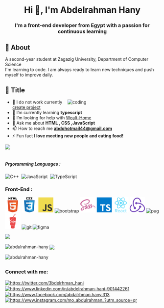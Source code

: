 <h1 align="center">Hi 👋, I'm Abdelrahman Hany</h1>
<h3 align="center">I'm a front-end developer from Egypt with a passion for continuous learning</h3>

## 🧐 About
A second-year student at Zagazig University, Department of Computer Science <br>
I'm learning to code. I am always ready to learn new techniques and push myself to improve daily.


## 📝 Title 
<img align= "right" alt="coding" style="width: 300px;" src="https://camo.githubusercontent.com/19db51af5f90f1b152bc0b9078f5fe97053955be5074f03f17019c70345bdcdb/68747470733a2f2f6d69726f2e6d656469756d2e636f6d2f6d61782f313336302f302a37513379765349765f7430696f4a2d5a2e676966">

- 🔭 I do not work currently [create project](https://github.com/Abdulrahman-Hany/Wealt-Home.git)
- 🌱 I’m currently learning **typescript**
- 🤝 I’m looking for help with [Wealt-Home](https://github.com/Abdulrahman-Hany/Wealt-Home.git)
- 💬 Ask me about **HTML , CSS ,JavaScript**
- 📫 How to reach me **abdohotmail44@gmail.com**
- ⚡ Fun fact **I love meeting new people and eating food!**

<img src="https://user-images.githubusercontent.com/73097560/115834477-dbab4500-a447-11eb-908a-139a6edaec5c.gif"><br><br>

##### <b>Prgoramming Languages :</b>

![C++](https://img.shields.io/badge/-C++-05122A?style=flat&logo=C%2B%2B&logoColor=00599C)&nbsp;
![JavaScript](https://img.shields.io/badge/-JavaScript-05122A?style=flat&logo=javascript)&nbsp;
![TypeScript](https://img.shields.io/badge/-TypeScript-05122A?style=flat&logo=TypeScript)&nbsp;

### <b> Front-End :</b>
   <p align="left"> 
        <img src="https://raw.githubusercontent.com/devicons/devicon/master/icons/html5/html5-original-wordmark.svg" alt="html5" width="50" height="50"/>
        <img src="https://raw.githubusercontent.com/devicons/devicon/master/icons/css3/css3-original-wordmark.svg" alt="css3" width="50" height="50"/> </a>
        <img src="https://raw.githubusercontent.com/devicons/devicon/master/icons/javascript/javascript-original.svg" alt="javascript" width="50" height="50"/> 
        <img src="https://brandlogos.net/wp-content/uploads/2021/09/bootstrap-logo.png" alt="bootstrap" width="60" height="60"/>
        <img src="https://raw.githubusercontent.com/devicons/devicon/master/icons/sass/sass-original.svg" alt="sass" width="50" height="50"/> 
        <img src="https://raw.githubusercontent.com/devicons/devicon/master/icons/typescript/typescript-original.svg" alt="typescript" width="50" height="50"/> 
        <img src="https://raw.githubusercontent.com/devicons/devicon/master/icons/react/react-original-wordmark.svg" alt="react" width="50" height="50"/>
        <img src="https://raw.githubusercontent.com/devicons/devicon/master/icons/redux/redux-original.svg" alt="redux" width="50" height="50"/>
        <img src="https://cdn.worldvectorlogo.com/logos/pug.svg" alt="pug" width="50" height="50"/> 
        <img src="https://raw.githubusercontent.com/devicons/devicon/master/icons/gulp/gulp-plain.svg" alt="gulp" width="50" height="50"/> 
        <img src="https://www.vectorlogo.zone/logos/git-scm/git-scm-icon.svg" alt="git" width="50" height="50"/>
        <img src="https://www.vectorlogo.zone/logos/figma/figma-icon.svg" alt="figma" width="50" height="50"/></p>
        <img src="https://user-images.githubusercontent.com/73097560/115834477-dbab4500-a447-11eb-908a-139a6edaec5c.gif">
<p><img align="left" src="https://github-readme-stats.vercel.app/api/top-langs?username=abdulrahman-hany&hide_title=true&hide_border=true&show_icons=true&include_all_commits=true&count_private=true&line_height=21&text_color=000&icon_color=000&bg_color=0,ea6161,ffc64d,fffc4d,52fa5a&theme=graywhite" alt="abdulrahman-hany" /></p>

<p>&nbsp;<img align="center" src="https://github-readme-stats.vercel.app/api?username=abdulrahman-hany&hide=html&hide_title=true&hide_border=true&layout=compact&langs_count=6&exclude_repo=comp426,Redventures-Movie-Quotes&text_color=000&icon_color=fff&bg_color=0,52fa5a,4dfcff,c64dff&theme=graywhite" /></p>

<p><img align="center" src="https://github-readme-streak-stats.herokuapp.com/?user=abdulrahman-hany&" alt="abdulrahman-hany" /></p>

##

<h3 align="left">Connect with me:</h3>
   <p align="left">
        <a href="https://twitter.com/3bdelrhman_hani" target="blank"><img align="center" src="https://raw.githubusercontent.com/rahuldkjain/github-profile-readme-generator/master/src/images/icons/Social/twitter.svg" alt="https://twitter.com/3bdelrhman_hani" height="30" width="40" /></a>
        <a href="https://www.linkedin.com/in/abdelrahman-hani-901442261" target="blank"><img align="center" src="https://raw.githubusercontent.com/rahuldkjain/github-profile-readme-generator/master/src/images/icons/Social/linked-in-alt.svg" alt="https://www.linkedin.com/in/abdelrahman-hani-901442261" height="30" width="40" /></a>
        <a href="https://www.facebook.com/abdalrhman.hany.313" target="blank"><img align="center" src="https://raw.githubusercontent.com/rahuldkjain/github-profile-readme-generator/master/src/images/icons/Social/facebook.svg" alt="https://www.facebook.com/abdalrhman.hany.313" height="30" width="40" /></a>
        <a href="https://www.instagram.com/mo_abdulrahman_?utm_source=qr" target="blank"><img align="center" src="https://raw.githubusercontent.com/rahuldkjain/github-profile-readme-generator/master/src/images/icons/Social/instagram.svg" alt="https://www.instagram.com/mo_abdulrahman_?utm_source=qr" height="30" width="40" /></a>
        </p>
        
